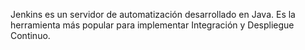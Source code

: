 Jenkins es un servidor de automatización desarrollado en Java.
Es la herramienta más popular para implementar Integración y Despliegue Continuo.